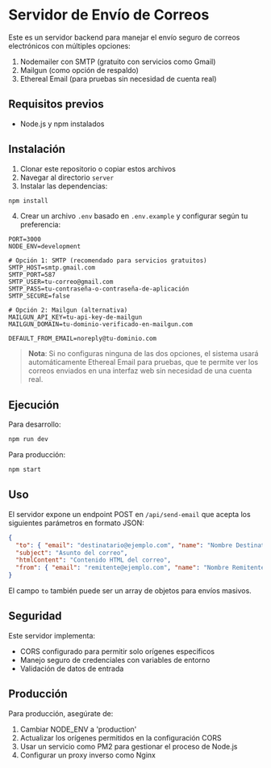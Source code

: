 
# Servidor de Envío de Correos

Este es un servidor backend para manejar el envío seguro de correos electrónicos con múltiples opciones:

1. Nodemailer con SMTP (gratuito con servicios como Gmail)
2. Mailgun (como opción de respaldo)
3. Ethereal Email (para pruebas sin necesidad de cuenta real)

## Requisitos previos

- Node.js y npm instalados

## Instalación

1. Clonar este repositorio o copiar estos archivos
2. Navegar al directorio `server`
3. Instalar las dependencias:

```bash
npm install
```

4. Crear un archivo `.env` basado en `.env.example` y configurar según tu preferencia:

```
PORT=3000
NODE_ENV=development

# Opción 1: SMTP (recomendado para servicios gratuitos)
SMTP_HOST=smtp.gmail.com
SMTP_PORT=587
SMTP_USER=tu-correo@gmail.com
SMTP_PASS=tu-contraseña-o-contraseña-de-aplicación
SMTP_SECURE=false

# Opción 2: Mailgun (alternativa)
MAILGUN_API_KEY=tu-api-key-de-mailgun
MAILGUN_DOMAIN=tu-dominio-verificado-en-mailgun.com

DEFAULT_FROM_EMAIL=noreply@tu-dominio.com
```

> **Nota**: Si no configuras ninguna de las dos opciones, el sistema usará automáticamente Ethereal Email para pruebas, que te permite ver los correos enviados en una interfaz web sin necesidad de una cuenta real.

## Ejecución

Para desarrollo:

```bash
npm run dev
```

Para producción:

```bash
npm start
```

## Uso

El servidor expone un endpoint POST en `/api/send-email` que acepta los siguientes parámetros en formato JSON:

```json
{
  "to": { "email": "destinatario@ejemplo.com", "name": "Nombre Destinatario" },
  "subject": "Asunto del correo",
  "htmlContent": "Contenido HTML del correo",
  "from": { "email": "remitente@ejemplo.com", "name": "Nombre Remitente" }
}
```

El campo `to` también puede ser un array de objetos para envíos masivos.

## Seguridad

Este servidor implementa:

- CORS configurado para permitir solo orígenes específicos
- Manejo seguro de credenciales con variables de entorno
- Validación de datos de entrada

## Producción

Para producción, asegúrate de:

1. Cambiar NODE_ENV a 'production'
2. Actualizar los orígenes permitidos en la configuración CORS
3. Usar un servicio como PM2 para gestionar el proceso de Node.js
4. Configurar un proxy inverso como Nginx
